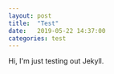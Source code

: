 ```yaml
---
layout: post
title:  "Test"
date:   2019-05-22 14:37:00
categories: test
---
```


Hi, I'm just testing out Jekyll.
